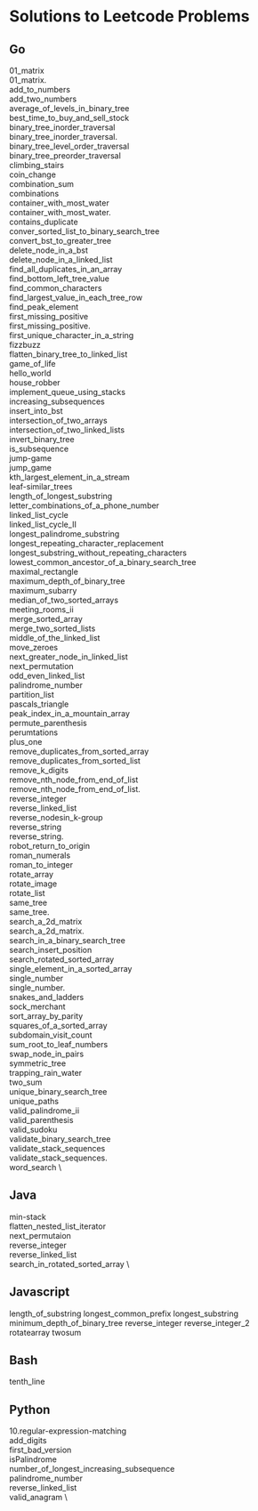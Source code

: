 # Solutions to Leetcode Problems

## Go

01_matrix \
01_matrix. \
add_to_numbers \
add_two_numbers \
average_of_levels_in_binary_tree \
best_time_to_buy_and_sell_stock \
binary_tree_inorder_traversal \
binary_tree_inorder_traversal. \
binary_tree_level_order_traversal \
binary_tree_preorder_traversal \
climbing_stairs \
coin_change \
combination_sum \
combinations \
container_with_most_water \
container_with_most_water. \
contains_duplicate \
conver_sorted_list_to_binary_search_tree \
convert_bst_to_greater_tree \
delete_node_in_a_bst \
delete_node_in_a_linked_list \
find_all_duplicates_in_an_array \
find_bottom_left_tree_value \
find_common_characters \
find_largest_value_in_each_tree_row \
find_peak_element \
first_missing_positive \
first_missing_positive. \
first_unique_character_in_a_string \
fizzbuzz \
flatten_binary_tree_to_linked_list \
game_of_life \
hello_world \
house_robber \
implement_queue_using_stacks \
increasing_subsequences \
insert_into_bst \
intersection_of_two_arrays \
intersection_of_two_linked_lists \
invert_binary_tree \
is_subsequence \
jump-game \
jump_game \
kth_largest_element_in_a_stream \
leaf-similar_trees \
length_of_longest_substring \
letter_combinations_of_a_phone_number \
linked_list_cycle \
linked_list_cycle_II \
longest_palindrome_substring \
longest_repeating_character_replacement \
longest_substring_without_repeating_characters \
lowest_common_ancestor_of_a_binary_search_tree \
maximal_rectangle \
maximum_depth_of_binary_tree \
maximum_subarry \
median_of_two_sorted_arrays \
meeting_rooms_ii \
merge_sorted_array \
merge_two_sorted_lists \
middle_of_the_linked_list \
move_zeroes \
next_greater_node_in_linked_list \
next_permutation \
odd_even_linked_list \
palindrome_number \
partition_list \
pascals_triangle \
peak_index_in_a_mountain_array \
permute_parenthesis \
perumtations \
plus_one \
remove_duplicates_from_sorted_array \
remove_duplicates_from_sorted_list \
remove_k_digits \
remove_nth_node_from_end_of_list \
remove_nth_node_from_end_of_list. \
reverse_integer \
reverse_linked_list \
reverse_nodesin_k-group \
reverse_string \
reverse_string. \
robot_return_to_origin \
roman_numerals \
roman_to_integer \
rotate_array \
rotate_image \
rotate_list \
same_tree \
same_tree. \
search_a_2d_matrix \
search_a_2d_matrix. \
search_in_a_binary_search_tree \
search_insert_position \
search_rotated_sorted_array \
single_element_in_a_sorted_array \
single_number \
single_number. \
snakes_and_ladders \
sock_merchant \
sort_array_by_parity \
squares_of_a_sorted_array \
subdomain_visit_count \
sum_root_to_leaf_numbers \
swap_node_in_pairs \
symmetric_tree \
trapping_rain_water \
two_sum \
unique_binary_search_tree \
unique_paths \
valid_palindrome_ii \
valid_parenthesis \
valid_sudoku \
validate_binary_search_tree \
validate_stack_sequences \
validate_stack_sequences. \
word_search \

## Java

min-stack \
flatten_nested_list_iterator \
next_permutaion \
reverse_integer \
reverse_linked_list \
search_in_rotated_sorted_array \

## Javascript

length_of_substring
longest_common_prefix
longest_substring
minimum_depth_of_binary_tree
reverse_integer
reverse_integer_2
rotatearray
twosum

## Bash

tenth_line

## Python

10.regular-expression-matching \
add_digits \
first_bad_version \
isPalindrome \
number_of_longest_increasing_subsequence \
palindrome_number \
reverse_linked_list \
valid_anagram \
